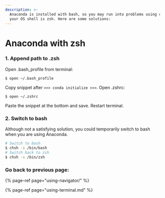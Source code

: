```yaml
---
description: >-
  Anaconda is installed with bash, so you may run into problems using conda if
  your OS shell is zsh. Here are some solutions:
---
```


# Anaconda with zsh

### 1. Append path to .zsh

Open .bash\_profile from terminal:

```text
$ open ~/.bash_profile
```

Copy snippet after  `>>> conda initialize >>>`. Open .zshrc:

```text
$ open ~/.zshrc
```

Paste the snippet at the bottom and save. Restart terminal. 

### 2. Switch to bash 

Although not a satisfying solution, you could temporarily switch to bash when you are using Anaconda.

```bash
# Switch to bash
$ chsh -s /bin/bash
# Switch back to zsh
$ chsh -s /bin/zsh
```

### Go back to previous page:

{% page-ref page="using-navigator/" %}

{% page-ref page="using-terminal.md" %}

